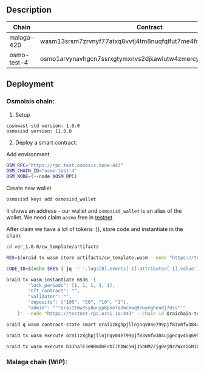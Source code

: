 ## Description

| Chain       | Contract                                                        |
| ----------- | --------------------------------------------------------------- |
| malaga-420  | wasm13srsm7zrvnyf77atxq8vvtj4tm8nuqfqlfut7me4fml00zxjqd3qmz3dnt |
| osmo-test-4 | osmo1arvynavhgcn7ssrxgtymxnvs2djkawlutw4zmercyhjw8jdd40wq76hl7n |

## Deployment

### Osmoisis chain:

1. Setup

```
cosmwast-std version: 1.0.0
osmosisd version: 11.0.0
```

2. Deploy a smart contract:

Add environment

```sh
OSM_RPC="https://rpc.test.osmosis.zone:443"
OSM_CHAIN_ID="osmo-test-4"
OSM_NODE=(--node $OSM_RPC)
```

Create new wallet

```sh
osmosisd keys add osmosisd_wallet
```

It shows an address - our wallet and `osmosisd_wallet` is an alias of the wallet.
We need claim `uosmo` free in [testnet](https://faucet.osmosis.zone/#/)

After claim we have a lot of tokens :)), store code and instantiate in the chain:

```sh
cd ver_1.0.0/cw_template/artifacts

RES=$(oraid tx wasm store artifacts/cw_template.wasm --node "https://testnet-rpc.orai.io:443" --chain-id "Oraichain-testnet" --from yodan-wallet --gas-prices 0.1orai --gas auto --gas-adjustment 1.3 -y --output json -b block)

CODE_ID=$(echo $RES | jq -r '.logs[0].events[-1].attributes[-1].value')

oraid tx wasm instantiate 6536 '{
        "lock_periods": [1, 1, 1, 1, 1],
        "nft_contract": "",
        "validator": "",
        "deposits": ["100", "50", "10", "1"],
        "admin": "'"orai1tmw35y8wuyp8pne7q2mckwq97wymgheudj7dss"'"
    }' --node "https://testnet-rpc.orai.io:443" --chain-id Oraichain-testnet --from yodan-wallet --label "cw_counter" --gas-prices 0.025orai --gas auto --gas-adjustment 1.3 -b block -y --no-admin

oraid q wasm contract-state smart orai1z8ghpjllnjnqv04e799pjf83vmfw384ujgecqv45q69hxr9va8jsun5g27 '{ "counter": {} }' --node "https://testnet-rpc.orai.io:443" --chain-id Oraichain-testnet // get

oraid tx wasm execute orai1z8ghpjllnjnqv04e799pjf83vmfw384ujgecqv45q69hxr9va8jsun5g27 '{ "update": {} }' --node "https://testnet-rpc.orai.io:443" --chain-id Oraichain-testnet --from yodan-wallet --gas-prices 0.025orai --gas auto --gas-adjustment 1.3 -b block -y // update

oraid tx wasm execute b3JhaTE3eHBmdmFrbTJhbWc5NjJ5bHM2Zjg0ejNrZWxsOGM1bHIyNHIydw== '{"mint":{"recipient":"'"orai1z8ghpjllnjnqv04e799pjf83vmfw384ujgecqv45q69hxr9va8jsun5g27"'","amount":"100"}}' --node "https://testnet-rpc.orai.io:443" --chain-id Oraichain-testnet --from yodan-wallet --broadcast-mode=block --gas auto --gas-adjustment 1.3 -y


```

### Malaga chain (WIP):
